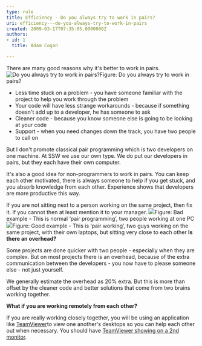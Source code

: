 ```yaml
---
type: rule
title: Efficiency - Do you always try to work in pairs?
uri: efficiency---do-you-always-try-to-work-in-pairs
created: 2009-03-17T07:35:05.0000000Z
authors:
- id: 1
  title: Adam Cogan

---
```


 ​There are many good reasons why it's better to work in pairs. <br> ![Do you always try to work in pairs?](/Management/RulesToSuccessfulProjects/PublishingImages/ProjectManagement_PairProgramming_Luge.jpg)Figure: Do you always try to work in pairs? 
- Less time stuck on a problem - you have someone familiar with the project to help you work through the problem
- Your code will have less strange workarounds - because if something doesn't add up to a developer, he has someone to ask
- Cleaner code - because you know someone else is going to be looking at your code
- Support - when you need changes down the track, you have two people to call on


But I don't promote classical pair programming which is two developers on one machine. At SSW we use our own type. We do put our developers in pairs, but they each have their own computer.

It's also a good idea for non-programmers to work in pairs. You can keep each other motivated, there is always someone to help if you get stuck, and you absorb knowledge from each other. Experience shows that developers are more productive this way.

If you are not sitting next to a person working on the same project, then fix it. If you cannot then at least mention it to your manager.
![](/Management/RulesToSuccessfulProjects/PublishingImages/PairProgramming01.jpg)Figure: Bad example - This is normal ‘pair programming’, two people working at one PC![](/Management/RulesToSuccessfulProjects/PublishingImages/PairProgramming02_Small.jpg)Figure: Good example - This is ‘pair working’, two guys working on the same project, with their own laptops, but sitting very close to each other ​
**Is there an overhead?**

Some projects are done quicker with two people - especially when they are complex. But on most projects there is an overhead, because of the extra communication between the developers - you now have to please someone else - not just yourself.

We generally estimate the overhead as 20% extra. But this is more than offset by the cleaner code and better solutions that come from two brains working together.

**What if you are working remotely from each other?**

If you are really working closely together, you will be using an application like     [TeamViewer](http&#58;//www.ssw.com.au/ssw/Standards/DeveloperGeneral/networkTools.aspx#TeamViewer)to view one another's desktops so you can help each other out when necessary. You should have     [TeamViewer showing on a 2nd monitor](http&#58;//www.ssw.com.au/ssw/Standards/Rules/RulesToBeingSoftwareConsultantsWorkingInATeam.aspx#TwoMonitors).

